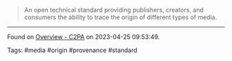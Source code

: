 > An open technical standard providing publishers, creators, and consumers the ability to trace the origin of different types of media.

---

Found on [Overview - C2PA](https://c2pa.org/) on 2023-04-25 09:53:49.

Tags: #media #origin #provenance #standard